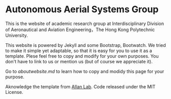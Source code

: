 # Autonomous Aerial Systems Group

This is the website of academic research group at Interdisciplinary Division of Aeronautical and Aviation Engineering，The Hong Kong Polytechnic University.

This website is powered by Jekyll and some Bootstrap, Bootwatch. We tried to make it simple yet adaptable, so that it is easy for you to use it as a template. Plese feel free to copy and modify for your own purposes. You don't have to link to us or mention us (but of course we appreciate it).

Go to *aboutwebsite.md*  to learn how to copy and modidy this page for your purpose. 

Aknowledge the template from [Allan Lab][1]. Code released under the MIT License.

[1]: https://www.allanlab.org/aboutwebsite.html